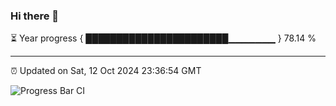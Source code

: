 ### Hi there 👋

⏳ Year progress { ███████████████████████▁▁▁▁▁▁▁ } 78.14 %

---

⏰ Updated on Sat, 12 Oct 2024 23:36:54 GMT

![Progress Bar CI](https://github.com/IshwaranRudhara/GIT-ACTION/workflows/Progress%20Bar%20CI/badge.svg)
